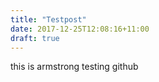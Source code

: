 ```yaml
---
title: "Testpost"
date: 2017-12-25T12:08:16+11:00
draft: true
---
```


this is armstrong testing github
